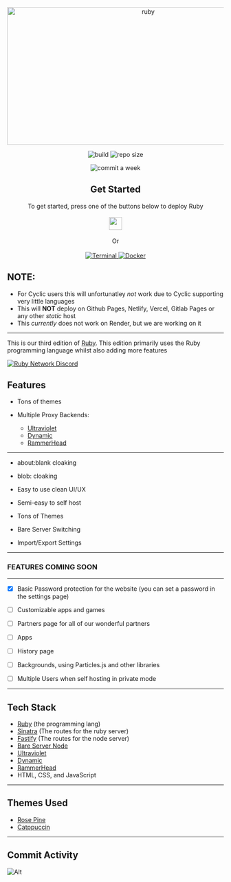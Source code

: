<div align="center">
         
<img src="https://socialify.git.ci/ruby-network/ruby/image?description=1&font=Inter&forks=1&issues=1&language=1&name=1&owner=1&pattern=Circuit%20Board&pulls=1&stargazers=1&theme=Dark" alt="ruby" width="640" height="320" />

<img alt="build" src="https://img.shields.io/github/actions/workflow/status/ruby-network/ruby/docker-build.yml?style=for-the-badge"></img>
<img alt="repo size" src="https://img.shields.io/github/repo-size/ruby-network/ruby?style=for-the-badge"></img>
<!-- img alt="website status" src="https://img.shields.io/website?url=https%3A%2F%2Frubynetwork.tech"></img -->
<img alt="commit a week" src="https://img.shields.io/github/commit-activity/w/ruby-network/ruby?style=for-the-badge"></img>

</div>

<div align="center">
  <h2>Get Started</h2>
  <a>To get started, press one of the buttons below to deploy Ruby</a>
  <br />
  <br />
  <!-- a href="https://render.com/deploy?repo=https://github.com/Ruby-Network/ruby">
    <img
      height="30px"
      src="https://raw.githubusercontent.com/BinBashBanana/deploy-buttons/main/buttons/remade/render.svg"
    />
  </a -->
  <a href="https://glitch.com/edit/#!/import/github/Ruby-Network/ruby">
  <img height="30px" 
  src="https://raw.githubusercontent.com/BinBashBanana/deploy-buttons/main/buttons/remade/glitch.svg">
  </img>
  </a>
  <br />
  <br />
    <a>Or</a>
    <br>
    <br>
    <a href="./docs/terminal.md">
    <img src="https://img.shields.io/badge/terminal-%23121011.svg?style=for-the-badge&logo=gnu-bash&logoColor=white" alt="Terminal">
    </img>
    </a>
    <a href="./docs/docker.md">
    <img src="https://img.shields.io/badge/docker-%230db7ed.svg?style=for-the-badge&logo=docker&logoColor=white" alt="Docker">
    </img>
    </a>
</div>

## NOTE:

-   For Cyclic users this will unfortunatley *not* work due to Cyclic supporting very little languages
-   This will **NOT** deploy on Github Pages, Netlify, Vercel, Gitlab Pages or any other _static_ host
-   This *currently* does not work on Render, but we are working on it

---

This is our third edition of [Ruby](https://github.com/ruby-network/ruby-v1). This edition primarily uses the Ruby programming language whilst also adding more features

[![Ruby Network Discord](https://invidget.switchblade.xyz/rbWVGBfuwV?theme=dark)](https://discord.gg/rbWVGBfuwV)

## Features

-   Tons of themes

-   Multiple Proxy Backends:

    -   [Ultraviolet](https://github.com/titaniumnetwork-dev/ultraviolet)
    -   [Dynamic](https://github.com/nebulaservices/dynamic)
    -   [RammerHead](https://github.com/binary-person/rammerhead)
---


-   about:blank cloaking

-   blob: cloaking

-   Easy to use clean UI/UX

-   Semi-easy to self host

-   Tons of Themes 

-   Bare Server Switching

-   Import/Export Settings

---
### FEATURES COMING SOON
---

- [x]   Basic Password protection for the website (you can set a password in the settings page)

- [ ]  Customizable apps and games

- [ ]  Partners page for all of our wonderful partners

- [ ]  Apps 

- [ ]  History page

- [ ]  Backgrounds, using Particles.js and other libraries

- [ ]  Multiple Users when self hosting in private mode

---

## Tech Stack

-   [Ruby](https://ruby-lang.org) (the programming lang)
-   [Sinatra](https://sinatrarb.com) (The routes for the ruby server)
-   [Fastify](https://fastify.dev) (The routes for the node server)
-   [Bare Server Node](https://github.com/tomphttp/bare-server-node)
-   [Ultraviolet](https://github.com/titaniumnetwork-dev/ultraviolet)
-   [Dynamic](https://github.com/nebulaServices/dynamic)
-   [RammerHead](https://github.com/binary-person/rammerhead)
-   HTML, CSS, and JavaScript
<!-- [Particles.js](https://vincentgarreau.com/particles.js/) -->

---

## Themes Used

- [Rose Pine](https://rosepinetheme.com)
- [Catppuccin](https://github.com/catppuccin/)

---

## Commit Activity

![Alt](https://repobeats.axiom.co/api/embed/ebe65662fb02989a2be94c965f41301cd8306047.svg 'Repobeats analytics image')
